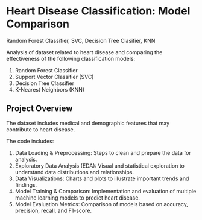 # Heart Disease Classification: Model Comparison
Random Forest Classifier, SVC, Decision Tree Clasifier, KNN

Analysis of dataset related to heart disease and comparing the effectiveness of the following classification models:
1. Random Forest Classifier
2. Support Vector Classifier (SVC)
3. Decision Tree Classifier
4. K-Nearest Neighbors (KNN)

## Project Overview

The dataset includes medical and demographic features that may contribute to heart disease. 

The code includes:
1. Data Loading & Preprocessing: Steps to clean and prepare the data for analysis.
2. Exploratory Data Analysis (EDA): Visual and statistical exploration to understand data distributions and relationships.
3. Data Visualizations: Charts and plots to illustrate important trends and findings.
4. Model Training & Comparison: Implementation and evaluation of multiple machine learning models to predict heart disease.
5. Model Evaluation Metrics: Comparison of models based on accuracy, precision, recall, and F1-score.


